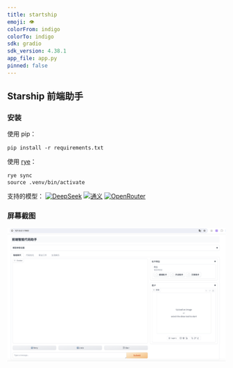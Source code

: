 ```yaml
---
title: startship
emoji: 👁
colorFrom: indigo
colorTo: indigo
sdk: gradio
sdk_version: 4.38.1
app_file: app.py
pinned: false
---
```



## Starship 前端助手

### 安装

使用 pip：

    pip install -r requirements.txt

使用 [rye](https://rye.astral.sh/)：

    rye sync
    source .venv/bin/activate


支持的模型：
[![DeepSeek](https://img.shields.io/badge/LLM-DeepSeek-blue)](https://deepseek.com/)
[![通义](https://img.shields.io/badge/LLM-Tongyi-blue)](https://dashscope.aliyun.com/)
[![OpenRouter](https://img.shields.io/badge/LLM-OpenRouter-blue)](https://openrouter.ai/)


### 屏幕截图

![screenshot](screenshot.png)

